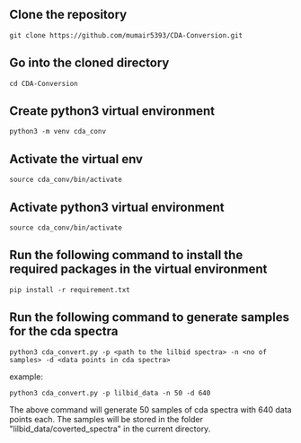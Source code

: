 ## Clone the repository
```
git clone https://github.com/mumair5393/CDA-Conversion.git
```

## Go into the cloned directory
```
cd CDA-Conversion
```

## Create python3 virtual environment
```
python3 -m venv cda_conv
```

## Activate the virtual env
```
source cda_conv/bin/activate
```

## Activate python3 virtual environment
```
source cda_conv/bin/activate 
```

## Run the following command to install the required packages in the virtual environment
```
pip install -r requirement.txt
```

## Run the following command to generate samples for the cda spectra

```
python3 cda_convert.py -p <path to the lilbid spectra> -n <no of samples> -d <data points in cda spectra>
```

example:
```
python3 cda_convert.py -p lilbid_data -n 50 -d 640
```

The above command will generate 50 samples of cda spectra with 640 data points each. The samples will be stored in the folder "lilbid_data/coverted_spectra" in the current directory.

